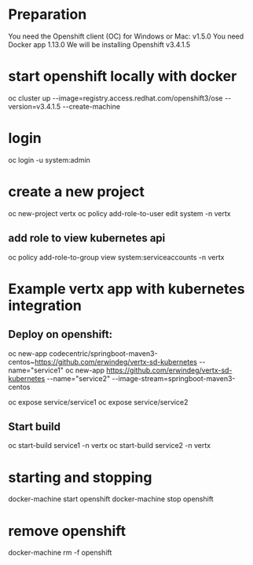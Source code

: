 # Preparation
You need the Openshift client (OC) for Windows or Mac: v1.5.0
You need Docker app 1.13.0
We will be installing Openshift v3.4.1.5

# start openshift locally with docker
oc cluster up --image=registry.access.redhat.com/openshift3/ose --version=v3.4.1.5 --create-machine

# login
oc login -u system:admin

# create a new project
oc new-project vertx
oc policy add-role-to-user edit system -n vertx

## add role to view kubernetes api
oc policy add-role-to-group view system:serviceaccounts -n vertx

# Example vertx app with kubernetes integration
## Deploy on openshift:

oc new-app codecentric/springboot-maven3-centos~https://github.com/erwindeg/vertx-sd-kubernetes --name="service1"
oc new-app https://github.com/erwindeg/vertx-sd-kubernetes --name="service2" --image-stream=springboot-maven3-centos

oc expose service/service1
oc expose service/service2


## Start build
oc start-build service1 -n vertx
oc start-build service2 -n vertx


# starting and stopping
docker-machine start openshift
docker-machine stop openshift

# remove openshift
docker-machine rm -f openshift




